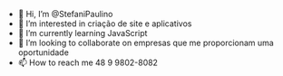 - 👋 Hi, I’m @StefaniPaulino
- 👀 I’m interested in criação de site e aplicativos
- 🌱 I’m currently learning JavaScript
- 💞️ I’m looking to collaborate on empresas que me proporcionam uma oportunidade
- 📫 How to reach me 48 9 9802-8082

<!---
StefaniPaulino/StefaniPaulino is a ✨ special ✨ repository because its `README.md` (this file) appears on your GitHub profile.
You can click the Preview link to take a look at your changes.
--->
